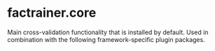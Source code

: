 # factrainer.core

Main cross-validation functionality that is installed by default. Used in combination with the following framework-specific plugin packages.
